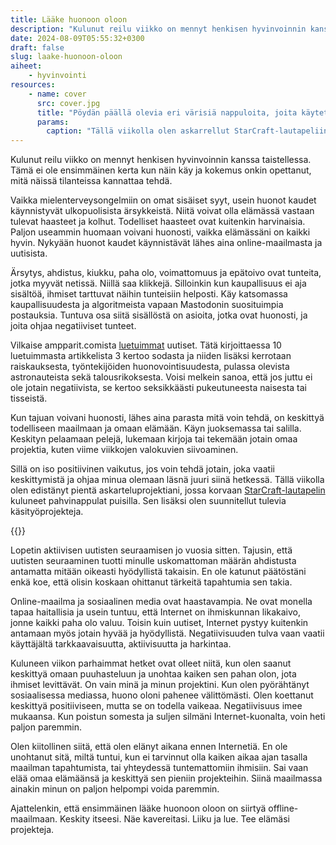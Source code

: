 ```yaml
---
title: Lääke huonoon oloon
description: "Kulunut reilu viikko on mennyt henkisen hyvinvoinnin kanssa taistellessa. Tämä ei ole ensimmäinen kerta kun näin käy ja kokemus onkin opetanut, mitä näissä tilanteissa kannattaa tehdä."
date: 2024-08-09T05:55:32+0300
draft: false
slug: laake-huonoon-oloon
aiheet:
    - hyvinvointi
resources:
    - name: cover
      src: cover.jpg
      title: "Pöydän päällä olevia eri värisiä nappuloita, joita käytetään StarCraft-lautapelissä."
      params:
        caption: "Tällä viikolla olen askarrellut StarCraft-lautapeliin uusia nappuloita."
---
```

Kulunut reilu viikko on mennyt henkisen hyvinvoinnin kanssa taistellessa. Tämä ei ole ensimmäinen kerta kun näin käy ja kokemus onkin opettanut, mitä näissä tilanteissa kannattaa tehdä.

<!--more-->

Vaikka mielenterveysongelmiin on omat sisäiset syyt, usein huonot kaudet käynnistyvät ulkopuolisista ärsykkeistä. Niitä voivat olla elämässä vastaan tulevat haasteet ja kolhut. Todelliset haasteet ovat kuitenkin harvinaisia. Paljon useammin huomaan voivani huonosti, vaikka elämässäni on kaikki hyvin. Nykyään huonot kaudet käynnistävät lähes aina online-maailmasta ja uutisista.

Ärsytys, ahdistus, kiukku, paha olo, voimattomuus ja epätoivo ovat tunteita, jotka myyvät netissä. Niillä saa klikkejä. Silloinkin kun kaupallisuus ei aja sisältöä, ihmiset tarttuvat näihin tunteisiin helposti. Käy katsomassa kaupallisuudesta ja algoritmeista vapaan Mastodonin suosituimpia postauksia. Tuntuva osa siitä sisällöstä on asioita, jotka ovat huonosti, ja joita ohjaa negatiiviset tunteet.

Vilkaise ampparit.comista [luetuimmat](https://www.ampparit.com/luetuimmat) uutiset. Tätä kirjoittaessa 10 luetuimmasta artikkelista 3 kertoo sodasta ja niiden lisäksi kerrotaan raiskauksesta, työntekijöiden huonovointisuudesta, pulassa olevista astronauteista sekä talousrikoksesta. Voisi melkein sanoa, että jos juttu ei ole jotain negatiivista, se kertoo seksikkäästi pukeutuneesta naisesta tai tisseistä.

Kun tajuan voivani huonosti, lähes aina parasta mitä voin tehdä, on keskittyä todelliseen maailmaan ja omaan elämään. Käyn juoksemassa tai salilla. Keskityn pelaamaan pelejä, lukemaan kirjoja tai tekemään jotain omaa projektia, kuten viime viikkojen valokuvien siivoaminen.

Sillä on iso positiivinen vaikutus, jos voin tehdä jotain, joka vaatii keskittymistä ja ohjaa minua olemaan läsnä juuri siinä hetkessä. Tällä viikolla olen edistänyt pientä askarteluprojektiani, jossa korvaan [StarCraft-lautapelin](https://boardgamegeek.com/boardgame/22827/starcraft-the-board-game) kuluneet pahvinappulat puisilla. Sen lisäksi olen suunnitellut tulevia käsityöprojekteja.

{{<cover>}}

Lopetin aktiivisen uutisten seuraamisen jo vuosia sitten. Tajusin, että uutisten seuraaminen tuotti minulle uskomattoman määrän ahdistusta antamatta mitään oikeasti hyödyllistä takaisin. En ole katunut päätöstäni enkä koe, että olisin koskaan ohittanut tärkeitä tapahtumia sen takia. 

Online-maailma ja sosiaalinen media ovat haastavampia. Ne ovat monella tapaa haitallisia ja usein tuntuu, että Internet on ihmiskunnan likakaivo, jonne kaikki paha olo valuu. Toisin kuin uutiset, Internet pystyy kuitenkin antamaan myös jotain hyvää ja hyödyllistä. Negatiivisuuden tulva vaan vaatii käyttäjältä tarkkaavaisuutta, aktiivisuutta ja harkintaa.

Kuluneen viikon parhaimmat hetket ovat olleet niitä, kun olen saanut keskittyä omaan puuhasteluun ja unohtaa kaiken sen pahan olon, jota ihmiset levittävät. On vain minä ja minun projektini. Kun olen pyörähtänyt sosiaalisessa mediassa, huono oloni pahenee välittömästi. Olen koettanut keskittyä positiiviseen, mutta se on todella vaikeaa. Negatiivisuus imee mukaansa. Kun poistun somesta ja suljen silmäni Internet-kuonalta, voin heti paljon paremmin.

Olen kiitollinen siitä, että olen elänyt aikana ennen Internetiä. En ole unohtanut sitä, miltä tuntui, kun ei tarvinnut olla kaiken aikaa ajan tasalla maailman tapahtumista, tai yhteydessä tuntemattomiin ihmisiin. Sai vaan elää omaa elämäänsä ja keskittyä sen pieniin projekteihin. Siinä maailmassa ainakin minun on paljon helpompi voida paremmin.

Ajattelenkin, että ensimmäinen lääke huonoon oloon on siirtyä offline-maailmaan. Keskity itseesi. Näe kavereitasi. Liiku ja lue. Tee elämäsi projekteja.






